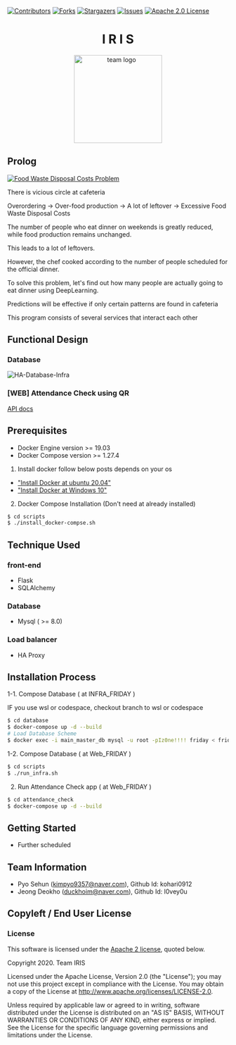 [contributors-shield]: https://img.shields.io/github/contributors/osamhack2020/Web_FRIDAY_IRIS?style=flat-square
[contributors-url]: https://github.com/osamhack2020/Web_FRIDAY_IRIS/graphs/contributors
[forks-shield]: https://img.shields.io/github/forks/osamhack2020/Web_FRIDAY_IRIS.svg?style=flat-square
[forks-url]: https://github.com/osamhack2020/Web_FRIDAY_IRIS/network/members
[stars-shield]: https://img.shields.io/github/stars/osamhack2020/Web_FRIDAY_IRIS?style=flat-square
[stars-url]: https://github.com/osamhack2020/Web_FRIDAY_IRIS/stargazers
[issues-shield]: https://img.shields.io/github/issues/osamhack2020/Web_FRIDAY_IRIS.svg?style=flat-square
[issues-url]: hhttps://github.com/osamhack2020/Web_FRIDAY_IRIS/issues
[license-shield]: https://img.shields.io/github/license/osamhack2020/Web_FRIDAY_IRIS.svg?style=flat-square
[license-url]: https://github.com/osamhack2020/Web_FRIDAY_IRIS/blob/main/LICENSE

[![Contributors][contributors-shield]][contributors-url]
[![Forks][forks-shield]][forks-url]
[![Stargazers][stars-shield]][stars-url]
[![Issues][issues-shield]][issues-url]
[![Apache 2.0 License][license-shield]][license-url]

<h1 align="center"> I R I S </h1>
<p align="center">
  <img src="https://github.com/osamhack2020/Web_FRIDAY_IRIS/blob/main/team_logo.png" width="200" alt="team logo">
</p>

## Prolog

[![Food Waste Disposal Costs Problem](https://img.youtube.com/vi/nciqfJ8wz0g/0.jpg)](https://www.youtube.com/watch?v=nciqfJ8wz0g)

There is vicious circle at cafeteria

Overordering -> Over-food production -> A lot of leftover -> Excessive Food Waste Disposal Costs

The number of people who eat dinner on weekends is greatly reduced, while food production remains unchanged.

This leads to a lot of leftovers.

However, the chef cooked according to the number of people scheduled for the official dinner.

To solve this problem, let's find out how many people are actually going to eat dinner using DeepLearning.

Predictions will be effective if only certain patterns are found in cafeteria

This program consists of several  services that interact each other

## Functional Design

### Database
![HA-Database-Infra](https://drive.google.com/uc?export=download&id=1C9Wra6ZUjt2nFJY5dSKY6zYqQoIZ_dBM)

### [WEB] Attendance Check using QR
[API docs](https://duckhoim.gitbook.io/friday/)

## Prerequisites

* Docker Engine version >= 19.03
* Docker Compose version >= 1.27.4

1. Install docker follow below posts depends on your os

- ["Install Docker at ubuntu 20.04"](https://www.digitalocean.com/community/tutorials/how-to-install-and-use-docker-on-ubuntu-20-04)
- ["Install Docker at Windows 10"](https://www.wsgvet.com/ubuntu/180?sfl=wr_subject%7C%7Cwr_content&stx=NAS&sst=wr_hit&sod=desc&sop=and&page=1)

2. Docker Compose Installation (Don't need at already installed)

```bash
$ cd scripts
$ ./install_docker-compse.sh
```

## Technique Used

### front-end

 -  Flask
 -  SQLAlchemy

### Database

 - Mysql ( >= 8.0)

### Load balancer

 - HA Proxy

## Installation Process

1-1. Compose Database ( at INFRA_FRIDAY )

IF you use wsl or codespace, checkout branch to wsl or codespace

```bash
$ cd database
$ docker-compose up -d --build
# Load Database Scheme
$ docker exec -i main_master_db mysql -u root -pIz0ne!!!! friday < friday.sql
```

1-2. Compose Database ( at Web_FRIDAY )

```bash
$ cd scripts
$ ./run_infra.sh
```

2. Run Attendance Check app ( at Web_FRIDAY )

```bash
$ cd attendance_check
$ docker-compose up -d --build
```

## Getting Started

- Further scheduled

## Team Information

- Pyo Sehun (kimpyo9357@naver.com), Github Id: kohari0912
- Jeong Deokho (duckhoim@naver.com), Github Id: l0vey0u

## Copyleft / End User License

### License

This software is licensed under the [Apache 2 license](LICENSE), quoted below.

Copyright 2020. Team IRIS

Licensed under the Apache License, Version 2.0 (the "License"); you may not
use this project except in compliance with the License. You may obtain a copy
of the License at http://www.apache.org/licenses/LICENSE-2.0.

Unless required by applicable law or agreed to in writing, software
distributed under the License is distributed on an "AS IS" BASIS, WITHOUT
WARRANTIES OR CONDITIONS OF ANY KIND, either express or implied. See the
License for the specific language governing permissions and limitations under
the License.